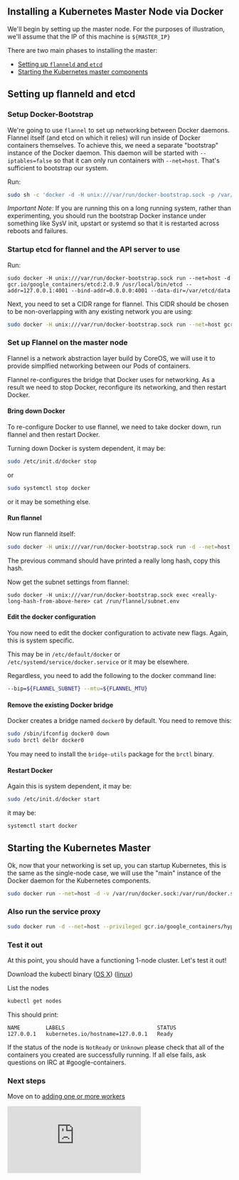 ## Installing a Kubernetes Master Node via Docker
We'll begin by setting up the master node.  For the purposes of illustration, we'll assume that the IP of this machine is ```${MASTER_IP}```

There are two main phases to installing the master:
   * [Setting up ```flanneld``` and ```etcd```](http://releases.k8s.io/HEAD/docs/getting-started-guides/docker-multinode/#setting-up-flanneld-and-etcd)
   * [Starting the Kubernetes master components](http://releases.k8s.io/HEAD/docs/getting-started-guides/docker-multinode/#starting-the-kubernetes-master)


## Setting up flanneld and etcd

### Setup Docker-Bootstrap
We're going to use ```flannel``` to set up networking between Docker daemons.  Flannel itself (and etcd on which it relies) will run inside of
Docker containers themselves.  To achieve this, we need a separate "bootstrap" instance of the Docker daemon.  This daemon will be started with
```--iptables=false``` so that it can only run containers with ```--net=host```.  That's sufficient to bootstrap our system.

Run:
```sh
sudo sh -c 'docker -d -H unix:///var/run/docker-bootstrap.sock -p /var/run/docker-bootstrap.pid --iptables=false --ip-masq=false --bridge=none --graph=/var/lib/docker-bootstrap 2> /var/log/docker-bootstrap.log 1> /dev/null &'
```

_Important Note_:
If you are running this on a long running system, rather than experimenting, you should run the bootstrap Docker instance under something like SysV init, upstart or systemd so that it is restarted
across reboots and failures.


### Startup etcd for flannel and the API server to use
Run:
```
sudo docker -H unix:///var/run/docker-bootstrap.sock run --net=host -d gcr.io/google_containers/etcd:2.0.9 /usr/local/bin/etcd --addr=127.0.0.1:4001 --bind-addr=0.0.0.0:4001 --data-dir=/var/etcd/data
```

Next, you need to set a CIDR range for flannel.  This CIDR should be chosen to be non-overlapping with any existing network you are using:

```sh
sudo docker -H unix:///var/run/docker-bootstrap.sock run --net=host gcr.io/google_containers/etcd:2.0.9 etcdctl set /coreos.com/network/config '{ "Network": "10.1.0.0/16" }'
```


### Set up Flannel on the master node
Flannel is a network abstraction layer build by CoreOS, we will use it to provide simplfied networking between our Pods of containers.

Flannel re-configures the bridge that Docker uses for networking.  As a result we need to stop Docker, reconfigure its networking, and then restart Docker.

#### Bring down Docker
To re-configure Docker to use flannel, we need to take docker down, run flannel and then restart Docker.

Turning down Docker is system dependent, it may be:

```sh
sudo /etc/init.d/docker stop
```

or

```sh
sudo systemctl stop docker
```

or it may be something else.

#### Run flannel

Now run flanneld itself:
```sh
sudo docker -H unix:///var/run/docker-bootstrap.sock run -d --net=host --privileged -v /dev/net:/dev/net quay.io/coreos/flannel:0.3.0
```

The previous command should have printed a really long hash, copy this hash.

Now get the subnet settings from flannel:
```
sudo docker -H unix:///var/run/docker-bootstrap.sock exec <really-long-hash-from-above-here> cat /run/flannel/subnet.env
```

#### Edit the docker configuration
You now need to edit the docker configuration to activate new flags.  Again, this is system specific.

This may be in ```/etc/default/docker``` or ```/etc/systemd/service/docker.service``` or it may be elsewhere.

Regardless, you need to add the following to the docker command line:
```sh
--bip=${FLANNEL_SUBNET} --mtu=${FLANNEL_MTU}
```

#### Remove the existing Docker bridge
Docker creates a bridge named ```docker0``` by default.  You need to remove this:

```sh
sudo /sbin/ifconfig docker0 down
sudo brctl delbr docker0
```

You may need to install the ```bridge-utils``` package for the ```brctl``` binary.

#### Restart Docker
Again this is system dependent, it may be:

```sh
sudo /etc/init.d/docker start
```

it may be:
```sh
systemctl start docker
```

## Starting the Kubernetes Master
Ok, now that your networking is set up, you can startup Kubernetes, this is the same as the single-node case, we will use the "main" instance of the Docker daemon for the Kubernetes components.

```sh
sudo docker run --net=host -d -v /var/run/docker.sock:/var/run/docker.sock  gcr.io/google_containers/hyperkube:v0.18.2 /hyperkube kubelet --api_servers=http://localhost:8080 --v=2 --address=0.0.0.0 --enable_server --hostname_override=127.0.0.1 --config=/etc/kubernetes/manifests-multi
```

### Also run the service proxy
```sh
sudo docker run -d --net=host --privileged gcr.io/google_containers/hyperkube:v0.18.2 /hyperkube proxy --master=http://127.0.0.1:8080 --v=2
```

### Test it out
At this point, you should have a functioning 1-node cluster.  Let's test it out!

Download the kubectl binary
([OS X](http://storage.googleapis.com/kubernetes-release/release/v0.18.2/bin/darwin/amd64/kubectl))
([linux](http://storage.googleapis.com/kubernetes-release/release/v0.18.2/bin/linux/amd64/kubectl))

List the nodes

```sh
kubectl get nodes
```

This should print:
```
NAME        LABELS                             STATUS
127.0.0.1   kubernetes.io/hostname=127.0.0.1   Ready
```

If the status of the node is ```NotReady``` or ```Unknown``` please check that all of the containers you created are successfully running.
If all else fails, ask questions on IRC at #google-containers.


### Next steps
Move on to [adding one or more workers](http://releases.k8s.io/HEAD/docs/getting-started-guides/docker-multinode/worker.md)


[![Analytics](https://kubernetes-site.appspot.com/UA-36037335-10/GitHub/docs/getting-started-guides/docker-multinode/master.md?pixel)]()
